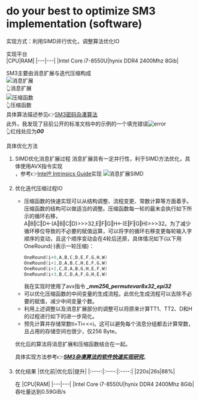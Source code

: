 # do your best to optimize SM3 implementation (software)

实现方式：利用SIMD并行优化，调整算法优化IO

实现平台<br>
|CPU|RAM|
|---|---|
|Intel Core i7-8550U|hynix DDR4 2400Mhz 8Gib|

SM3主要由消息扩展与迭代压缩构成<br>
![消息扩展](https://github.com/Star-Leeee/homework-group-120/assets/139939885/c8b83aaa-6355-439d-ad48-98138f0979d6)<br>👆消息扩展<br>
![压缩函数](https://github.com/Star-Leeee/homework-group-120/assets/139939885/b2e0e63f-3503-444c-821f-223085e09973)<br>👆压缩函数<br>
具体算法描述参见👉[SM3密码杂凑算法](https://www.oscca.gov.cn/sca/xxgk/2010-12/17/1002389/files/302a3ada057c4a73830536d03e683110.pdf)<br>
此外，我发现了目前公开的标准文档中的示例的一个填充错误![error](https://github.com/Star-Leeee/homework-group-120/assets/139939885/f17ab89e-a2f9-4394-ab31-a1621b28fbbb)<br>👆红线处应为***00***


具体优化方法<br>
1. SIMD优化消息扩展过程
消息扩展具有一定并行性，利于SIMD方法优化，具体使用AVX指令实现<br>，参考👉[Intel® Intrinsics Guide](https://www.intel.com/content/www/us/en/docs/intrinsics-guide/index.html)实现
![消息扩展SIMD](https://github.com/Star-Leeee/homework-group-120/assets/139939885/7d137ab7-7d51-4f66-a3d1-4436c5f606cf)
2. 优化迭代压缩过程IO
    - 压缩函数的快速实现可以从结构调整、流程变更、常数计算等方面着手。
      压缩函数的结构可以做适当的调整。压缩函数每一轮的最末会执行如下所示的循环右移，A‖B‖C‖D←(A‖B‖C‖D)>>>32,E‖F‖G‖H←(E‖F‖G‖H)>>>32。为了减少循环移位导致的不必要的赋值运算，可以将字的循环右移变更每轮输入字顺序的变动，且这个顺序变动会在4轮后还原，具体情况如下(以下用OneRound(·)表示一轮压缩)：
        ```C
        OneRound(i+0,A,B,C,D,E,F,G,H,W)
        OneRound(i+1,D,A,B,C,H,E,F,G,W)
        OneRound(i+2,C,D,A,B,G,H,E,F,W)
        OneRound(i+3,B,C,D,A,F,G,H,E,W)
        ```
      我在实现时使用了avx指令 ***_mm256_permutevar8x32_epi32***
    - 可以优化压缩函数的中间变量的生成流程。此优化生成流程可以去除不必要的赋值，减少中间变量个数。
    - 利用上述调整以及消息扩展部分的调整可以将原来计算TT1、TT2、D和H的过程进行如下的进一步简化。
    - 预先计算并存储常数ti=Ti<<<i。这可以避免每个消息分组都去计算常数，且占用的存储空间也很少，仅256 Byte。
    
    优化后的算法将消息扩展和压缩函数结合在一起。
    
    具体实现方法参考👉[***SM3杂凑算法的软件快速实现研究***](http://html.rhhz.net/tis/html/20150620.htm#outline_anchor_15)。

4. 优化结果
    |优化前|优化后|提升|
    |:----:|:----:|:----:|
    |220s|26s|88%|
   
    在
    |CPU|RAM|
    |---|---|
    |Intel Core i7-8550U|hynix DDR4 2400Mhz 8Gib|  
吞吐量达到0.59GiB/s
